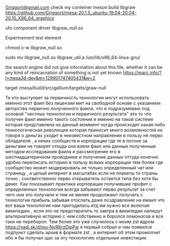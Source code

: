 Griggorii@gmail.com check my conteiner meson build libgraw https://github.com/Griggorii/mesa-20.1.5_ubuntu-19.04-20.04-20.10_X86_64_graphics

ufo component driver libgraw_null.so

Experinement test element 

chmod o-w libgraw_null.so

sudo mv libgraw_null.so libgraw_util.a /usr/lib/x86_64-linux-gnu/


the search engine did not give information about this file, whether it can be any kind of reincarnation of something is not yet known https://marc.info/?l=mesa3d-dev&m=129901747405431&w=2

target /mesa/build/src/gallium/targets/graw-null

Те кто выступает за первичность технологии могут использовать именно этот фаил без лицензии мит на свободной основе с указанием авторства первично полученного фаила, что я подразумеваю под основой "честных технологии и первичного результата" это то что получен фаил именно такого состояния и именно на такой системе которая представлена на данный моммент когда происходит какая либо технологическая революция которая приносит много возможностей не говоря о деньгах уходит в неизвестном направлении в пользу не перво обладателя , а неких сообществ и корпорации где те в погоне за деньгами не говорят откуда они взяли фаил или данные полученные методом исследования фаила и рассмотрение его в шестнадцатеричном проводнике и получение данных оттуда конечно удобно переписать историю в пользу всяких корпорации тем более где сообщество может модерировать не только определенный чат или страницу , а целый интернет в масштабах если не планеты то страны точно , соответственно перво открыватель остается типа без хотя бы денег. Как показывает практика корпорации получившие профит с определенных технологии всегда забывают перво результат за счет чего они это получали и тем не менее продолжают получать с технологии прибыль забывая отослать даже поздравление на емаил что вот ваша технология нам пригодилась итд им нужно все включая википедию , если это не предотвратить то завтра в википедии напишут альтернативную историю с чем собственно и боролся ломоносов и все таки не переборол. Тем более это уже случилось с моим zst ядром https://yadi.sk/d/mu-NvRKrzDjpPw я первый собрал и там появился подпункт сделать архив в формате zst , а интернет об этом промолчит ибо я бы получал щас за эту технологию отдельные инвестиции.
